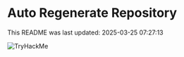 # Auto Regenerate Repository

This README was last updated: 2025-03-25 07:27:13

 ![TryHackMe](https://tryhackme.com/badge/533634)